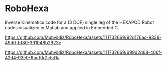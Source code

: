 # RoboHexa
Inverse Kinematics code for a (3 DOF) single leg of the HEXAPOD Robot codes visualized in Matlab and applied in Embedded C.


https://github.com/Muhyildiz/RoboHexa/assets/111732669/92d176ac-9339-49d0-bf80-391048b2923c



https://github.com/Muhyildiz/RoboHexa/assets/111732669/699d2d68-406f-42d4-92e0-6bef0d1c5d1a

